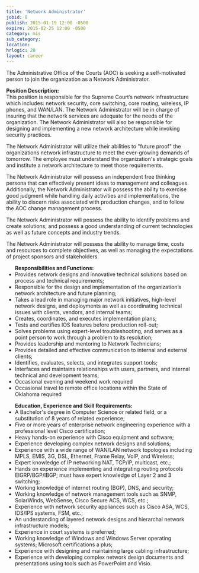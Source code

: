 ```yaml
---
title: 'Network Administrator'
jobid: 8
publish: 2015-01-19 12:00 -0500
expire: 2015-02-25 12:00 -0500
category: mis
sub_category: 
location: 
hrlogic: 20
layout: career
---
```

<p>The Administrative Office of the Courts (AOC) is seeking a self-motivated person to join the organization as a Network Administrator.  </p><p><strong>Position Description:</strong><br />This position is responsible for the Supreme Court’s network infrastructure which includes: network security, core switching, core routing, wireless, IP phones, and WAN/LAN.  The Network Administrator will be in charge of insuring that the network services are adequate for the needs of the organization.  The Network Administrator will also be responsible for designing and implementing a new network architecture while invoking security practices. </p><p>The Network Administrator will utilize their abilities to "future proof" the organizations network infrastructure to meet the ever-growing demands of tomorrow.  The employee must understand the organization's strategic goals and institute a network architecture to meet those requirements.   </p><p>The Network Administrator will possess an independent free thinking persona that can effectively present ideas to management and colleagues.  Additionally, the Network Administrator will possess the ability to exercise good judgment while handling daily activities and implementations, the ability to discern risks associated with production changes, and to follow the AOC change management process.    </p><p>The Network Administrator will possess the ability to identify problems and create solutions; and possess a good understanding of current technologies as well as future concepts and industry trends.  </p><p>The Network Administrator will possess the ability to manage time, costs and resources to complete objectives, as well as managing the expectations of project sponsors and stakeholders.   </p><ul><strong>Responsibilities and Functions:</strong><li>Provides network designs and innovative technical solutions based on process and technical requirements;</li><li>Responsible for the design and implementation of the organization’s network architecture and future planning;</li><li>Takes a lead role in managing major network initiatives, high-level network designs, and deployments as well as coordinating technical issues with clients, vendors, and internal teams;</li><li>Creates, coordinates, and executes implementation plans;</li><li>Tests and certifies IOS features before production roll-out;</li><li>Solves problems using expert-level troubleshooting, and serves as a point person to work through a problem to its resolution;</li><li>Provides leadership and mentoring to Network Technicians;</li><li>Provides detailed and effective communication to internal and external clients;</li><li>Identifies, evaluates, selects, and integrates support tools;</li><li>Interfaces and maintains relationships with users, partners,  and internal technical and development teams;</li><li>Occasional evening and weekend work required</li><li>Occasional travel to remote office locations within the State of Oklahoma required</li></ul><ul><strong>Education, Experience and Skill Requirements:</strong><li>A Bachelor's degree in Computer Science or related field, or a substitution of 8 years of related experience;</li><li>Five or more years of enterprise network engineering experience with a professional level Cisco certification;</li><li>Heavy hands-on experience with Cisco equipment and software;</li><li>Experience developing complex network designs and solutions;</li><li>Experience with a wide range of WAN/LAN network topologies including MPLS, EMIS, 3G, DSL, Ethernet, Frame Relay, VoIP, and Wireless;</li><li>Expert knowledge of IP networking NAT, TCP/IP, multicast, etc.;</li><li>Hands on experience implementing and integrating routing protocols EIGRP/BGP/IBGP; must have expert knowledge of Layer 2 and 3 switching;</li><li>Working knowledge of internet routing (BGP), DNS, and security;</li><li>Working knowledge of network management tools such as SNMP, SolarWinds, WebSense, Cisco Secure ACS, WCS, etc.;</li><li>Experience with network security appliances such as Cisco ASA, WCS, IDS/IPS systems, FSM, etc.;</li><li>An understanding of layered network designs and hierarchal network infrastructure models;</li><li>Experience in court systems is preferred;</li><li>Working knowledge of Windows and Windows Server operating systems; Microsoft certifications a plus;</li><li>Experience with designing and maintaining large cabling infrastructure;</li><li>Experience with developing complex network design documents and presentations using tools such as PowerPoint and Visio.</li></ul>